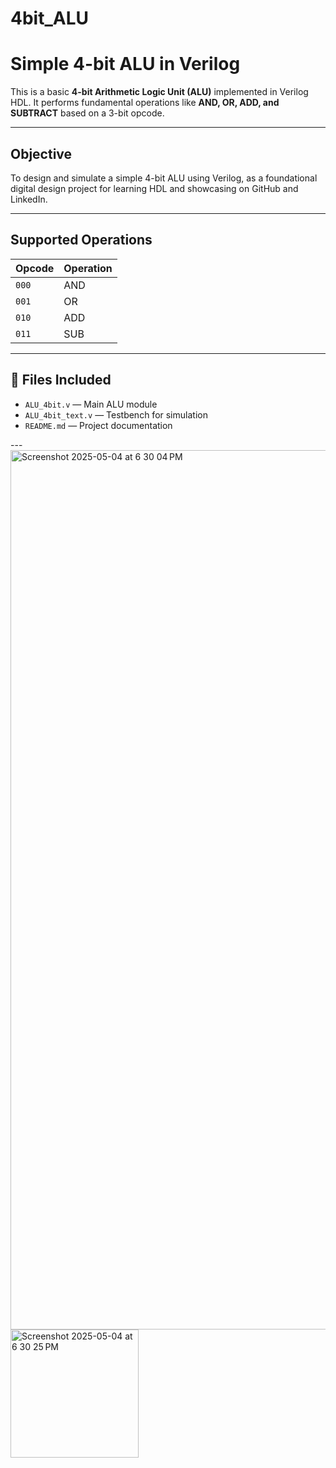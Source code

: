 # 4bit_ALU

#  Simple 4-bit ALU in Verilog

This is a basic **4-bit Arithmetic Logic Unit (ALU)** implemented in Verilog HDL. It performs fundamental operations like **AND, OR, ADD, and SUBTRACT** based on a 3-bit opcode.

---

## Objective

To design and simulate a simple 4-bit ALU using Verilog, as a foundational digital design project for learning HDL and showcasing on GitHub and LinkedIn.

---

## Supported Operations

| Opcode | Operation |
|--------|-----------|
| `000`  | AND       |
| `001`  | OR        |
| `010`  | ADD       |
| `011`  | SUB       |

---

## 🧾 Files Included

- `ALU_4bit.v` — Main ALU module
- `ALU_4bit_text.v` — Testbench for simulation
- `README.md` — Project documentation

---<img width="1407" alt="Screenshot 2025-05-04 at 6 30 04 PM" src="https://github.com/user-attachments/assets/3c88e64e-fe3a-4cd2-80c1-46de91c84d1a" />
<img width="205" alt="Screenshot 2025-05-04 at 6 30 25 PM" src="https://github.com/user-attachments/assets/06b219bd-ed15-4f8d-84a9-627c0bb8632b" />



